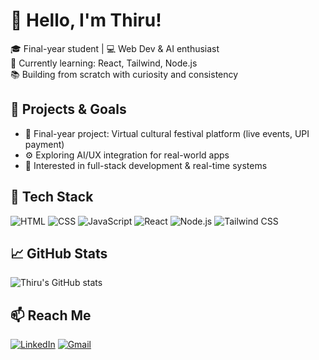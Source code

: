 # 👋 Hello, I'm Thiru!

🎓 Final-year student | 💻 Web Dev & AI enthusiast  
🌱 Currently learning: React, Tailwind, Node.js  
📚 Building from scratch with curiosity and consistency  

## 🚀 Projects & Goals
- 🎉 Final-year project: Virtual cultural festival platform (live events, UPI payment)
- ⚙️ Exploring AI/UX integration for real-world apps
- 🔭 Interested in full-stack development & real-time systems

## 🧰 Tech Stack
![HTML](https://img.shields.io/badge/-HTML5-E34F26?logo=html5&logoColor=fff)
![CSS](https://img.shields.io/badge/-CSS3-1572B6?logo=css3)
![JavaScript](https://img.shields.io/badge/-JavaScript-F7DF1E?logo=javascript&logoColor=000)
![React](https://img.shields.io/badge/-React-61DAFB?logo=react&logoColor=000)
![Node.js](https://img.shields.io/badge/-Node.js-339933?logo=node.js&logoColor=fff)
![Tailwind CSS](https://img.shields.io/badge/-TailwindCSS-38B2AC?logo=tailwind-css&logoColor=fff)

## 📈 GitHub Stats
![Thiru's GitHub stats](https://github-readme-stats.vercel.app/api?username=YOUR_USERNAME&show_icons=true&theme=tokyonight)

## 📫 Reach Me
 [![LinkedIn](https://img.shields.io/badge/-LinkedIn-blue?style=flat-square&logo=linkedin&logoColor=white)](https://www.linkedin.com/in/thiruchenthils2023)
[![Gmail](https://img.shields.io/badge/-Gmail-D14836?style=flat-square&logo=gmail&logoColor=white)](mailto:thiruchenthils.cse2023@citchennai.net)
